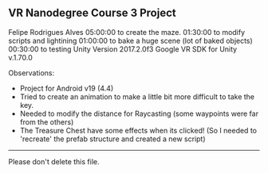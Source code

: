VR Nanodegree Course 3 Project
-------------------------------------------------------------------------------

Felipe Rodrigues Alves
05:00:00 to create the maze.
01:30:00 to modify scripts and lightining
01:00:00 to bake a huge scene (lot of baked objects)
00:30:00 to testing
Unity Version 2017.2.0f3
Google VR SDK for Unity v.1.70.0

Observations:
- Project for Android v19 (4.4)
- Tried to create an animation to make a little bit more difficult to take the key.
- Needed to modify the distance for Raycasting (some waypoints were far from the others)
- The Treasure Chest have some effects when its clicked! (So I needed to 'recreate' the prefab structure and created a new script)

-------------------------------------------------------------------------------
Please don't delete this file.

